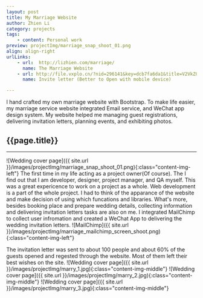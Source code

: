 ```yaml
---
layout: post
title: My Marriage Website
author: Zhien Li
category: projects
tags:
    - content: Personal work
preview: projectImg/marriage_snap_shoot_01.png
align: align-right
urlLinks:
    - url:  http://lizhien.com/marriage/
      name: The Marriage Website
    - url: http://file.vxplo.cn/?nid=296141&key=dcb7fa6da1&title=V2VkZGluZyBJbnZpdGF0aW9u&width=640&v=32&slink=/idea/mH2rmv0#p1
      name: Invite letter (Better to Open with mobile device)

---
```


I hand crafted my own marriage website with Bootstrap. To make life easier, my marriage service website integrated Email service, and WeChat app design system. My website helped me managing guest registrations, delivering invitation letters, planning events, and exhibiting photos. 

## {{page.title}}
-----

![Wedding cover page]({{ site.url }}/images/projectImg/marriage_snap_shoot_01.png){:class="content-img-left"}
The first time in my life acting as a project owner(Of course). The I find out that I am developer, designer, project manager, and QA myself. This was a great expericence to work on a project as a whole. Web development is a part of the whole project. I had to think of the apparance of the website and make decision of using which funcations and libraries. What's more, besides booking place and prepare wedding details, collecting information and delivering invitation letters tasks are also on me. I integrated MailChimp to collect user infromation and created a WeChat App to delivering the wedding invitation letters. 
![MailChimp]({{ site.url }}/images/projectImg/marriage_mailchimp_screen_shoot.png){:class="content-img-left"}

The invitation letter was sent to about 100 people and about 60% of the guests opened and regested through the website. Most of them left their best wishes on the site.
![Wedding cover page]({{ site.url }}/images/projectImg/marry_1.jpg){:class="content-img-middle"}
![Wedding cover page]({{ site.url }}/images/projectImg/marry_2.jpg){:class="content-img-middle"}
![Wedding cover page]({{ site.url }}/images/projectImg/marry_3.jpg){:class="content-img-middle"}